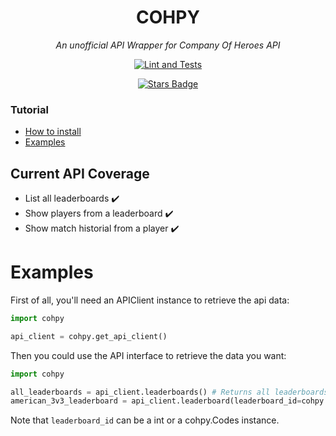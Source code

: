 <h1 style="text-align: center">COHPY</h1>
<div style="text-align: center">
<i>An unofficial API Wrapper for Company Of Heroes API</i>

[![Lint and Tests](https://github.com/AndresGL01/cohpy/actions/workflows/ci.yml/badge.svg)](https://github.com/AndresGL01/cohpy/actions/workflows/ci.yml)

<a href="https://github.com/AndresGL01/cohpy/stargazers"><img src="https://img.shields.io/github/stars/AndresGL01/cohpy" alt="Stars Badge"/></a>
</div>

### Tutorial
- [How to install](#How-to-install)
- [Examples](#Examples)

## Current API Coverage
- List all leaderboards ✔️
- Show players from a leaderboard ️✔️
- Show match historial from a player ✔️


# Examples
First of all, you'll need an APIClient instance to retrieve the api data: 
````python
import cohpy

api_client = cohpy.get_api_client()
````
Then you could use the API interface to retrieve the data you want:

````python
import cohpy

all_leaderboards = api_client.leaderboards() # Returns all leaderboards info
american_3v3_leaderboard = api_client.leaderboard(leaderboard_id=cohpy.Codes.USF3v3) # Returns info from specific leaderboard
````
Note that ````leaderboard_id```` can be a int or a cohpy.Codes instance.